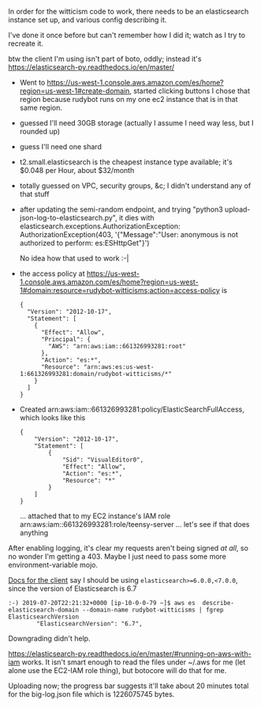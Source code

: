 In order for the witticism code to work, there needs to be an elasticsearch instance set up,
and various config describing it.

I've done it once before but can't remember how I did it; watch as I try to recreate it.

btw the client I'm using isn't part of boto, oddly; instead it's
https://elasticsearch-py.readthedocs.io/en/master/

- Went to https://us-west-1.console.aws.amazon.com/es/home?region=us-west-1#create-domain, started clicking buttons
  I chose that region because rudybot runs on my one ec2 instance that is in that same region.

- guessed I'll need 30GB storage (actually I assume I need way less, but I rounded up)
- guess I'll need one shard
- t2.small.elasticsearch is the cheapest instance type available; it's $0.048 per Hour, about $32/month
- totally guessed on VPC, security groups, &c; I didn't understand any of that stuff
- after updating the semi-random endpoint, and trying "python3 upload-json-log-to-elasticsearch.py", it dies with
  elasticsearch.exceptions.AuthorizationException: AuthorizationException(403, '{"Message":"User: anonymous is not authorized to perform: es:ESHttpGet"}')

  No idea how that used to work :-|

- the access policy at https://us-west-1.console.aws.amazon.com/es/home?region=us-west-1#domain:resource=rudybot-witticisms;action=access-policy is

      {
        "Version": "2012-10-17",
        "Statement": [
          {
            "Effect": "Allow",
            "Principal": {
              "AWS": "arn:aws:iam::661326993281:root"
            },
            "Action": "es:*",
            "Resource": "arn:aws:es:us-west-1:661326993281:domain/rudybot-witticisms/*"
          }
        ]
      }

- Created arn:aws:iam::661326993281:policy/ElasticSearchFullAccess, which looks like this

      {
          "Version": "2012-10-17",
          "Statement": [
              {
                  "Sid": "VisualEditor0",
                  "Effect": "Allow",
                  "Action": "es:*",
                  "Resource": "*"
              }
          ]
      }

  ... attached that to my EC2 instance's IAM role arn:aws:iam::661326993281:role/teensy-server ... let's see if that does anything

After enabling logging, it's clear my requests aren't being signed _at all_, so no wonder I'm getting a 403.
Maybe I just need to pass some more environment-variable mojo.

[Docs for the
client](https://elasticsearch-py.readthedocs.io/en/master/#compatibility)
say I should be using `elasticsearch>=6.0.0,<7.0.0`, since the version
of Elasticsearch is 6.7

    :-) 2019-07-20T22:21:32+0000 [ip-10-0-0-79 ~]$ aws es  describe-elasticsearch-domain --domain-name rudybot-witticisms | fgrep ElasticsearchVersion
            "ElasticsearchVersion": "6.7",

Downgrading didn't help.

https://elasticsearch-py.readthedocs.io/en/master/#running-on-aws-with-iam
works.  It isn't smart enough to read the files under ~/.aws for me
(let alone use the EC2-IAM role thing), but botocore will do that for
me.

Uploading now; the progress bar suggests it'll take about 20 minutes
total for the big-log.json file which is 1226075745 bytes.
